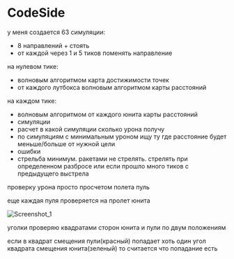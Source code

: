 # CodeSide

у меня создается 63 симуляции:
- 8 направлений + стоять
- от каждой через 1 и 5 тиков поменять направление

на нулевом тике:
- волновым алгоритмом карта достижимости точек
- от каждого лутбокса волновым алгоритмом карты расстояний

на каждом тике:
-  волновым алгоритмом от каждого юнита карты расстояний
-  симуляции
-  расчет в какой симуляции сколько урона получу
-  по симуляциям с минимальным уроном ищу ту где расстояние будет меньше/больше от нужной цели
-  ошибки
-  стрельба минимум. ракетами не стрелять. стрелять при определенном разбросе или если прошло много тиков с предыдущего выстрела

проверку урона просто просчетом полета пуль

еще каждая пуля проверяется на пролет юнита

![Screenshot_1](https://user-images.githubusercontent.com/18618045/72501008-dc1d5f00-3846-11ea-90e6-b7810b1ff5f2.png)

уголки проверяю квадратами сторон юнита и пули по двум положениям

если в квадрат смещения пули(красный) попадает хоть один угол квадрата смещения юнита(зеленый) то считается что попадание есть
